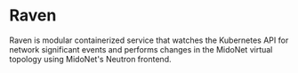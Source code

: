 # Raven

Raven is modular containerized service that watches the Kubernetes API for
network significant events and performs changes in the MidoNet virtual topology
using MidoNet's Neutron frontend.
